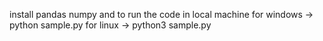 install pandas numpy and to run the code in local machine 
for windows -> python sample.py
for linux   -> python3 sample.py 
